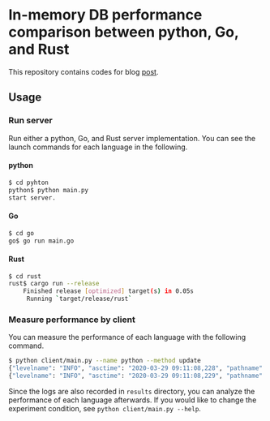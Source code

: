 # In-memory DB performance comparison between python, Go, and Rust

This repository contains codes for blog [post](https://tech-blog.abeja.asia/entry/2020/04/09/115152).

## Usage

### Run server
Run either a python, Go, and Rust server implementation.
You can see the launch commands for each language in the following.

#### python
```bash
$ cd pyhton
python$ python main.py
start server.
```

#### Go
```bash
$ cd go
go$ go run main.go
```

#### Rust
```bash
$ cd rust
rust$ cargo run --release
    Finished release [optimized] target(s) in 0.05s
     Running `target/release/rust`
```


### Measure performance by client
You can measure the performance of each language with the following command.

```bash
$ python client/main.py --name python --method update
{"levelname": "INFO", "asctime": "2020-03-29 09:11:08,228", "pathname": "client/main.py", "lineno": 35, "message": "receive request.", "type": "read", "elapsed": 0.003229379653930664}
{"levelname": "INFO", "asctime": "2020-03-29 09:11:08,229", "pathname": "client/main.py", "lineno": 42, "message": "receive request.", "type": "write", "elapsed": 0.00030112266540527344}
```

Since the logs are also recorded in `results` directory, you can analyze the performance of each language afterwards.
If you would like to change the experiment condition, see `python client/main.py --help`.
